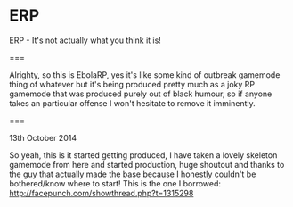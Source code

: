 ERP
===

ERP - It's not actually what you think it is!

===

Alrighty, so this is EbolaRP, yes it's like some kind of outbreak gamemode thing of whatever but it's being produced pretty much as a joky RP gamemode that was produced purely out of black humour, so if anyone takes an particular offense I won't hesitate to remove it imminently.

===

13th October 2014

So yeah, this is it started getting produced, I have taken a lovely skeleton gamemode from here and started production, huge shoutout and thanks to the guy that actually made the base because I honestly couldn't be bothered/know where to start!
This is the one I borrowed: http://facepunch.com/showthread.php?t=1315298
